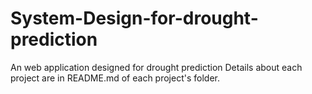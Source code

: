 # System-Design-for-drought-prediction
An web application designed for drought prediction
Details about each project are in README.md of each project's folder.
